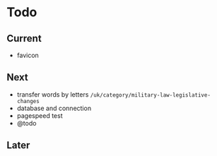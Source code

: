 # Todo

## Current

- favicon

## Next

- transfer words by letters `/uk/category/military-law-legislative-changes`
- database and connection
- pagespeed test
- @todo

## Later
